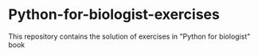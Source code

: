 # Python-for-biologist-exercises
This repository contains the solution of exercises in "Python for biologist" book
